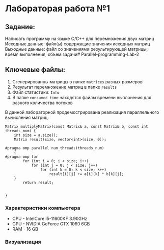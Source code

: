 # Лабораторая работа №1 

## Задание: 
Написать программу на языке C/C++ для перемножения двух матриц
Исходные данные: файл(ы) содержащие значения исходных матриц
Выходные данные: файл со значениями результирующей матрицы, время выполнения, объем задачи# Parallel-programming-Lab-2

## Ключевые файлы: 
1. Cгенерированны матрицы в папке `matrices` разных размеров
2. Результат перемножение матриц в папке `results`
3. Файл статистики: `Info`
4. В папке `сonsumed time` находятся файлы времени выплонения для разного количества потоков

В данной лабораторной продемострирована реализация параллельного вычисления матриц:

```
Matrix multiplyMatrix(const Matrix& a, const Matrix& b, const int threads_num) {
    int size = a.size();
    Matrix result(size, vector<int>(size, 0));
    
#pragma omp parallel num_threads(threads_num)
    {
#pragma omp for 
        for (int i = 0; i < size; i++)
            for (int j = 0; j < size; j++)
                for (int k = 0; k < size; k++)
                    result[i][j] += a[i][k] * b[k][j];
    }
        return result;
    
    
}
```

### Характеристики компьютера
- CPU - IntelCore i5-11600KF 3.90GHz 
- GPU - NVIDIA GeForce GTX 1060 6GB
- RAM - 16 GB

### Визуализация 

   
